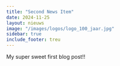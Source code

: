 ```yaml
---
title: "Second News Item"
date: 2024-11-25
layout: nieuws
image: "/images/logos/logo_100_jaar.jpg"
sidebar: true
include_footer: treu
---
```


My super sweet first blog post!!
